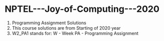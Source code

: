 # NPTEL---Joy-of-Computing---2020
1. Programming Assignment Solutions
2. This course solutions are from Starting of 2020 year
3. W2_PA1 stands for: 
W - Week
PA - Programming Assignment
